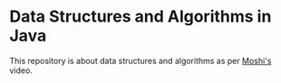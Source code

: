 # Data Structures and Algorithms in Java

This repository is about data structures and algorithms as per 
[Moshi's](https://youtu.be/BBpAmxU_NQo) video.
